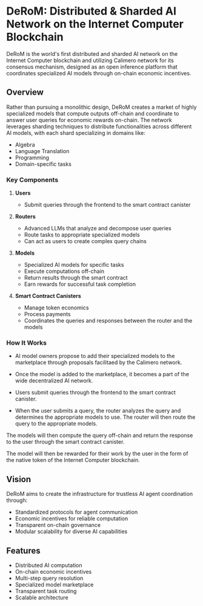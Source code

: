 
# DeRoM: Distributed & Sharded AI Network on the Internet Computer Blockchain

DeRoM is the world's first distributed and sharded AI network on the Internet Computer blockchain and utilizing Calimero network for its consensus mechanism, designed as an open inference platform that coordinates specialized AI models through on-chain economic incentives.

## Overview

Rather than pursuing a monolithic design, DeRoM creates a market of highly specialized models that compute outputs off-chain and coordinate to answer user queries for economic rewards on-chain. The network leverages sharding techniques to distribute functionalities across different AI models, with each shard specializing in domains like:

- Algebra
- Language Translation
- Programming
- Domain-specific tasks


### Key Components

1. **Users**
   - Submit queries through the frontend to the smart contract canister

2. **Routers**
   - Advanced LLMs that analyze and decompose user queries
   - Route tasks to appropriate specialized models
   - Can act as users to create complex query chains

3. **Models**
   - Specialized AI models for specific tasks
   - Execute computations off-chain
   - Return results through the smart contract
   - Earn rewards for successful task completion

4. **Smart Contract Canisters**
   - Manage token economics
   - Process payments
   - Coordinates the queries and responses between the router and the models

### How It Works

- AI model owners propose to add their specialized models to the marketplace through proposals facilitaed by the Calimero network.

- Once the model is added to the marketplace, it becomes a part of the wide decentralized AI network.

- Users submit queries through the frontend to the smart contract canister.

- When the user submits a query, the router analyzes the query and determines the appropriate models to use. The router will then route the query to the appropriate models.

The models will then compute the query off-chain and return the response to the user through the smart contract canister.

The model will then be rewarded for their work by the user in the form of the native token of the Internet Computer blockchain.

## Vision

DeRoM aims to create the infrastructure for trustless AI agent coordination through:

- Standardized protocols for agent communication
- Economic incentives for reliable computation
- Transparent on-chain governance
- Modular scalability for diverse AI capabilities

## Features

- Distributed AI computation
- On-chain economic incentives
- Multi-step query resolution
- Specialized model marketplace
- Transparent task routing
- Scalable architecture

